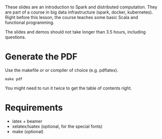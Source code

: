 These slides are an introduction to Spark and distributed computation.
They are part of a course in big data infrastructure (spark, docker, kubernetes).
Right before this lesson, the course teaches some basic Scala and functional programming.

The slides and demos should not take longer than 3.5 hours, including questions.


# Generate the PDF

Use the makefile or or compiler of choice (e.g. pdflatex).

```
make pdf
```

You might need to run it twice to get the table of contents right.


# Requirements

* latex + beamer
* xelatex/luatex (optional, for the special fonts)
* make (optional)
